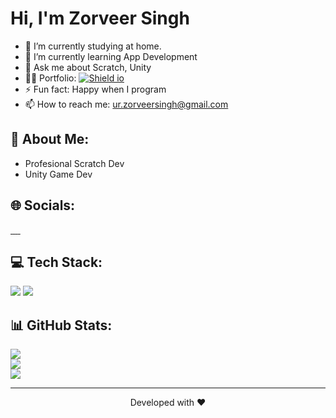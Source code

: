 # Hi, I'm Zorveer Singh
- 🔭 I’m currently studying at home.
- 🌱 I’m currently learning App Development
- 💬 Ask me about Scratch, Unity
- 👨‍💻 Portfolio: [![Shield io](https://img.shields.io/badge/website-000000?style=for-the-badge&logo=About.me&logoColor=white)](https://zorveer.github.io/Portfolio/)
- ⚡ Fun fact: Happy when I program
- 📫 How to reach me: ur.zorveersingh@gmail.com

## 💫 About Me:
- Profesional Scratch Dev
- Unity Game Dev

## 🌐 Socials:

<a href="https://discord.gg/2Yk6JPVFQa">
    <img src="https://img.shields.io/badge/Discord-5865F2.svg?style=for-the-badge&logo=Discord&logoColor=white" alt="">
</a>
<a href="https://www.facebook.com/LaaddyG2winStars">
    <img src="https://img.shields.io/badge/Facebook-1877F2.svg?style=for-the-badge&logo=Facebook&logoColor=white" alt="">
</a>
<a href="https://www.linkedin.com/in/zorveer-singh/">
    <img src="https://img.shields.io/badge/LinkedIn-0A66C2.svg?style=for-the-badge&logo=LinkedIn&logoColor=white" alt="">
</a>
<a href="https://twitter.com/yovenzorsingh_">
    <img src="https://img.shields.io/badge/Twitter-1DA1F2.svg?style=for-the-badge&logo=Twitter&logoColor=white" alt="">
</a>
<a href="(https://zorveer.github.io/Official">
    <img src="https://img.shields.io/badge/website-000000?style=for-the-badge&logo=About.me&logoColor=white" alt="">
</a>

## 💻 Tech Stack:
![](https://img.shields.io/badge/Scratch-4D97FF.svg?style=for-the-badge&logo=Scratch&logoColor=white)
![](https://img.shields.io/badge/Unity-FFFFFF.svg?style=for-the-badge&logo=Unity&logoColor=black)<br/>
## 📊 GitHub Stats:
![](https://github-readme-stats.vercel.app/api?username=Zorveer&theme=vue-dark&hide_border=false&include_all_commits=true&count_private=true)<br/>
![](https://github-readme-streak-stats.herokuapp.com/?user=Zorveer&theme=vue-dark&hide_border=false)<br/>
![](https://github-readme-stats.vercel.app/api/top-langs/?username=Zorveer&theme=vue-dark&hide_border=false&include_all_commits=true&count_private=true&layout=compact)

---
<p align="center">
Developed with ❤️ 
</p>
